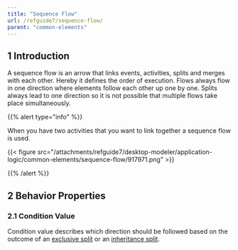 ```yaml
---
title: "Sequence Flow"
url: /refguide7/sequence-flow/
parent: "common-elements"
---
```


## 1 Introduction

A sequence flow is an arrow that links events, activities, splits and merges with each other. Hereby it defines the order of execution. Flows always flow in one direction where elements follow each other up one by one. Splits always lead to one direction so it is not possible that multiple flows take place simultaneously.

{{% alert type="info" %}}

When you have two activities that you want to link together a sequence flow is used.

{{< figure src="/attachments/refguide7/desktop-modeler/application-logic/common-elements/sequence-flow/917971.png" >}}

{{% /alert %}}

## 2 Behavior Properties

### 2.1 Condition Value

Condition value describes which direction should be followed based on the outcome of an [exclusive split](/refguide7/exclusive-split/) or an [inheritance split](/refguide7/inheritance-split/).
